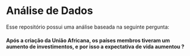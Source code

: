 # Análise de Dados

Esse repositório possui uma análise baseada na seguinte pergunta:

#### Após a criação da União Africana, os países membros tiveram um aumento de investimentos, e por isso a expectativa de vida aumentou ?



